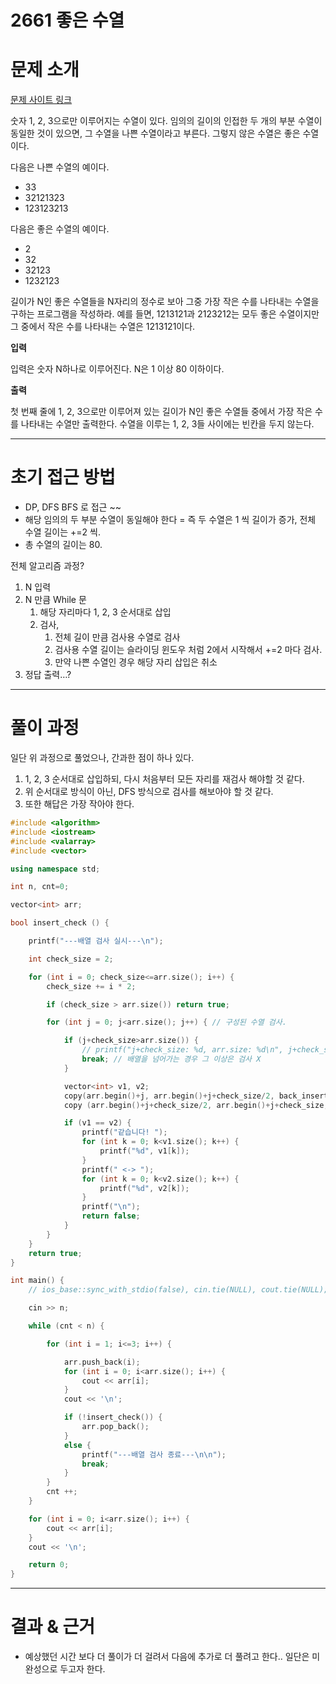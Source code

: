 # 2661 좋은 수열

# 문제 소개

[문제 사이트 링크](https://www.acmicpc.net/problem/2661)

숫자 1, 2, 3으로만 이루어지는 수열이 있다. 임의의 길이의 인접한 두 개의 부분 수열이 동일한 것이 있으면, 그 수열을 나쁜 수열이라고 부른다. 그렇지 않은 수열은 좋은 수열이다.

다음은 나쁜 수열의 예이다.

- 33
- 32121323
- 123123213

다음은 좋은 수열의 예이다.

- 2
- 32
- 32123
- 1232123

길이가 N인 좋은 수열들을 N자리의 정수로 보아 그중 가장 작은 수를 나타내는 수열을 구하는 프로그램을 작성하라. 예를 들면, 1213121과 2123212는 모두 좋은 수열이지만 그 중에서 작은 수를 나타내는 수열은 1213121이다.

**입력**

입력은 숫자 N하나로 이루어진다. N은 1 이상 80 이하이다.

**출력**

첫 번째 줄에 1, 2, 3으로만 이루어져 있는 길이가 N인 좋은 수열들 중에서 가장 작은 수를 나타내는 수열만 출력한다. 수열을 이루는 1, 2, 3들 사이에는 빈칸을 두지 않는다.

---

# 초기 접근 방법

- DP, DFS BFS 로 접근 ~~
- 해당 임의의 두 부분 수열이 동일해야 한다 = 즉 두 수열은 1 씩 길이가 증가, 전체 수열 길이는 +=2 씩.
- 총 수열의 길이는 80.

전체 알고리즘 과정?

1. N 입력
2. N 만큼 While 문
    1. 해당 자리마다 1, 2, 3 순서대로 삽입
    2. 검사, 
        1. 전체 길이 만큼 검사용 수열로 검사
        2. 검사용 수열 길이는 슬라이딩 윈도우 처럼 2에서 시작해서 +=2 마다 검사.
        3. 만약 나쁜 수열인 경우 해당 자리 삽입은 취소
3. 정답 출력…?

---

# 풀이 과정

일단 위 과정으로 풀었으나, 간과한 점이 하나 있다.

1. 1, 2, 3 순서대로 삽입하되, 다시 처음부터 모든 자리를 재검사 해야할 것 같다.
2. 위 순서대로 방식이 아닌, DFS 방식으로 검사를 해보아야 할 것 같다.
3. 또한 해답은 가장 작아야 한다.

```cpp
#include <algorithm>
#include <iostream>
#include <valarray>
#include <vector>

using namespace std;

int n, cnt=0;

vector<int> arr;

bool insert_check () {

    printf("---배열 검사 실시---\n");

    int check_size = 2;

    for (int i = 0; check_size<=arr.size(); i++) {
        check_size += i * 2;

        if (check_size > arr.size()) return true;

        for (int j = 0; j<arr.size(); j++) { // 구성된 수열 검사.

            if (j+check_size>arr.size()) {
                // printf("j+check_size: %d, arr.size: %d\n", j+check_size, arr.size());
                break; // 배열을 넘어가는 경우 그 이상은 검사 X
            }

            vector<int> v1, v2;
            copy(arr.begin()+j, arr.begin()+j+check_size/2, back_inserter(v1));
            copy (arr.begin()+j+check_size/2, arr.begin()+j+check_size, back_inserter(v2));

            if (v1 == v2) {
                printf("같습니다! ");
                for (int k = 0; k<v1.size(); k++) {
                    printf("%d", v1[k]);
                }
                printf(" <-> ");
                for (int k = 0; k<v2.size(); k++) {
                    printf("%d", v2[k]);
                }
                printf("\n");
                return false;
            }
        }
    }
    return true;
}

int main() {
    // ios_base::sync_with_stdio(false), cin.tie(NULL), cout.tie(NULL);

    cin >> n;

    while (cnt < n) {

        for (int i = 1; i<=3; i++) {

            arr.push_back(i);
            for (int i = 0; i<arr.size(); i++) {
                cout << arr[i];
            }
            cout << '\n';

            if (!insert_check()) {
                arr.pop_back();
            }
            else {
                printf("---배열 검사 종료---\n\n");
                break;
            }
        }
        cnt ++;
    }

    for (int i = 0; i<arr.size(); i++) {
        cout << arr[i];
    }
    cout << '\n';

    return 0;
}

```

---

# 결과 & 근거

- 예상했던 시간 보다 더 풀이가 더 걸려서 다음에 추가로 더 풀려고 한다.. 일단은 미완성으로 두고자 한다.
